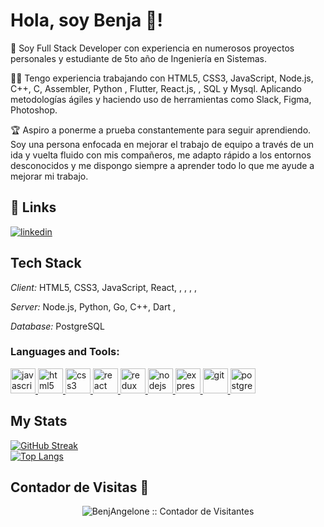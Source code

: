 # Hola, soy Benja 👋!

🚀 Soy Full Stack Developer con experiencia en numerosos proyectos personales y estudiante de 5to año de Ingeniería en Sistemas.

👨‍💻 Tengo experiencia trabajando con HTML5, CSS3, JavaScript, Node.js, C++, C, Assembler, Python , Flutter, React.js, , SQL y Mysql. Aplicando metodologías ágiles y haciendo uso de herramientas como Slack, Figma, Photoshop. 

🏆 Aspiro a ponerme a prueba constantemente para seguir aprendiendo. Soy una persona enfocada en mejorar el trabajo de equipo a través de un ida y vuelta fluido con mis compañeros, me adapto rápido a los entornos desconocidos y me dispongo siempre a aprender todo lo que me ayude a mejorar mi trabajo.

## 🔗 Links
[![linkedin](https://img.shields.io/badge/linkedin-0A66C2?style=for-the-badge&logo=linkedin&logoColor=white)](https://www.linkedin.com/in/benja-angelone)

## Tech Stack

*Client:* HTML5, CSS3, JavaScript, React, , , , , 

*Server:* Node.js, Python, Go, C++, Dart ,

*Database:* PostgreSQL

<h3 align="left">Languages and Tools:</h3>
<p align="left">  <a href="https://developer.mozilla.org/en-US/docs/Web/JavaScript" target="_blank"> <img src="https://upload.wikimedia.org/wikipedia/commons/thumb/9/99/Unofficial_JavaScript_logo_2.svg/1024px-Unofficial_JavaScript_logo_2.svg.png" alt="javascript" width="40" height="40"/> </a> 
<a href="https://www.w3.org/html/" target="_blank"> <img src="https://upload.wikimedia.org/wikipedia/commons/thumb/3/38/HTML5_Badge.svg/600px-HTML5_Badge.svg.png" alt="html5" width="40" height="40"/> </a>
<a href="https://www.w3schools.com/css/" target="_blank"> <img src="https://cdn4.iconfinder.com/data/icons/social-media-logos-6/512/121-css3-512.png" alt="css3" width="40" height="40"/> </a> 
<a href="https://reactjs.org/" target="_blank"> <img src="https://seeklogo.com/images/R/react-logo-7B3CE81517-seeklogo.com.png" alt="react" width="40" height="40"/> </a> 
<a href="https://redux.js.org" target="_blank"> <img src="https://seeklogo.com/images/R/redux-logo-9CA6836C12-seeklogo.com.png" alt="redux" width="40" height="40"/> </a>
<a href="https://nodejs.org" target="_blank"> <img src="https://cdn.pixabay.com/photo/2015/04/23/17/41/node-js-736399_960_720.png" alt="nodejs" height="40"/> </a>
<a href="https://expressjs.com" target="_blank"> <img src="https://i.cloudup.com/zfY6lL7eFa-3000x3000.png" alt="express" height="40"/> </a> 
<a href="https://git-scm.com/" target="_blank"> <img src="https://www.vectorlogo.zone/logos/git-scm/git-scm-icon.svg" alt="git" width="40" height="40"/> </a> 
<a href="https://www.postgresql.org" target="_blank"> <img src="https://upload.wikimedia.org/wikipedia/commons/thumb/2/29/Postgresql_elephant.svg/1200px-Postgresql_elephant.svg.png" alt="postgresql" width="40" height="40"/> </a> 

## My Stats
[![GitHub Streak](http://github-readme-streak-stats.herokuapp.com?user=BenjAngelone&theme=highcontrast&hide_border=true&locale=es&date_format=M%20j%5B%2C%20Y%5D)](https://git.io/streak-stats)
<br />
[![Top Langs](https://github-readme-stats.vercel.app/api/top-langs/?username=BenjAngelone)](https://github.com/BenjAngelone/github-readme-stats)
  
 ## Contador de Visitas 👀
<p align="center"><img src="https://profile-counter.glitch.me/{BenjAngelone}/count.svg" alt="BenjAngelone :: Contador de Visitantes" /></p>
